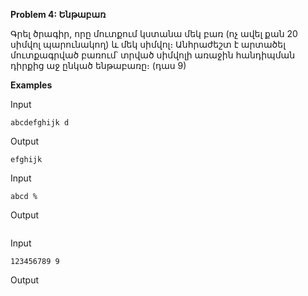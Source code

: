 **Problem 4: Ենթաբառ**

Գրել ծրագիր, որը մուտքում կստանա մեկ բառ (ոչ ավել քան 20 սիմվոլ պարունակող) և մեկ սիմվոլ։ Անհրաժեշտ է արտածել մուտքագրված բառում՝ տրված սիմվոլի առաջին հանդիպման դիրքից աջ ընկած ենթաբառը։ (դաս 9)

**Examples**

Input
```
abcdefghijk d
```
Output
```
efghijk
```
Input
```
abcd %
```
Output
```
```
Input
```
123456789 9
```
Output
```
```
